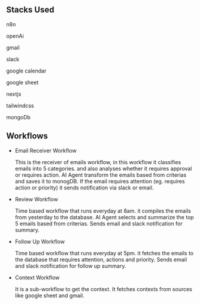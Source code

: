 ## Stacks Used
 n8n
 
 openAi
 
 gmail
 
 slack
 
 google calendar
 
 google sheet
 
 nextjs
 
 tailwindcss
 
 mongoDb

## Workflows
  - Email Receiver Workflow

    This is the receiver of emails workflow, in this workflow it classifies emails into 5 categories. and also analyses whether it requires approval or requires action.
    AI Agent transform the emails based from criterias and saves it to monogDB.
    If the email requires attention (eg. requires action or priority) it sends notification via slack or email.
    
    

  - Review Workflow

    Time based workflow that runs everyday at 8am. it compiles the emails from yesterday to the database. 
    AI Agent selects and summarize the top 5 emails based from criterias.
    Sends email and slack notification for summary.
    

    
  - Follow Up Workflow

    Time based workflow that runs everyday at 5pm. it fetches the emails to the database that requires attention, actions and priority.
    Sends email and slack notification for follow up summary.
    
    
    
  - Context Workflow

    It is a sub-workflow to get the context. It fetches contexts from sources like google sheet and gmail.
